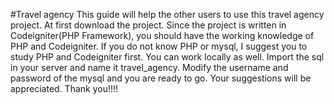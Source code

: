 #Travel agency
This guide will help the other users to use this travel agency project. At first download the project. Since the project is written in Codeigniter(PHP Framework), you should have the working knowledge of PHP and Codeigniter. If you do not know PHP or mysql, I suggest you to study PHP and Codeigniter first. You can work locally as well. Import the sql in your server and name it travel_agency. Modify the username and password of the mysql and you are ready to go. Your suggestions will be appreciated. Thank you!!!!